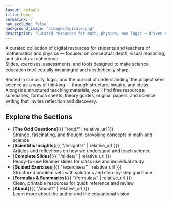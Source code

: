 ```yaml
---
layout: default
title: Home
permalink: /
nav_exclude: false
background_image: "/images/spirale.png"
description: "Curated resources for math, physics, and logic — driven by curiosity, reasoning, and the desire to understand."
---
```


A curated collection of digital resources for students and teachers of mathematics and physics — focused on conceptual depth, visual reasoning, and structural coherence.  
Slides, exercises, assessments, and tools designed to make science education intellectually meaningful and aesthetically sharp.  

Rooted in curiosity, logic, and the pursuit of understanding, the project sees science as a way of thinking — through structure, inquiry, and ideas.  
Alongside structured teaching materials, you’ll find free resources: summaries, formula sheets, theory guides, original papers, and science writing that invites reflection and discovery.

## Explore the Sections

- [**The Odd Questions**]({{ "/odd/" | relative_url }})  
  Strange, fascinating, and thought-provoking concepts in math and science  
- [**Scientific Insights**]({{ "/insights/" | relative_url }})  
  Articles and reflections on how we understand and teach science  
- [**Complete Slides**]({{ "/slides/" | relative_url }})  
  Ready-to-use Beamer slides for class use and individual study  
- [**Guided Exercises**]({{ "/exercises/" | relative_url }})  
  Structured problem sets with solutions and step-by-step guidance  
- [**Formulas & Summaries**]({{ "/formulas/" | relative_url }})  
  Clean, printable resources for quick reference and review  
- [**About**]({{ "/about/" | relative_url }})  
  Learn more about the author and the educational vision
